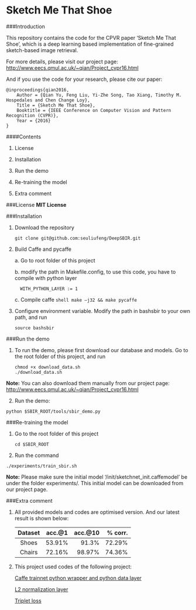 # Sketch Me That Shoe


###Introduction

This repository contains the code for the CPVR paper ‘Sketch Me That Shoe’, which is a deep learning based implementation of fine-grained sketch-based image retrieval. 

For more details, please visit our project page:
http://www.eecs.qmul.ac.uk/~qian/Project_cvpr16.html

And if you use the code for your research, please cite our paper:

	@inproceedings{qian2016,
	    Author = {Qian Yu, Feng Liu, Yi-Zhe Song, Tao Xiang, Timothy M. Hospedales and Chen Change Loy},
	    Title = {Sketch Me That Shoe},
	    Booktitle = {IEEE Conference on Computer Vision and Pattern Recognition (CVPR)},
	    Year = {2016}
	}

	
####Contents

1. License

2. Installation

3. Run the demo

4. Re-training the model

5. Extra comment

###License
**MIT License**

###Installation
1. Download the repository

	```shell
	git clone git@github.com:seuliufeng/DeepSBIR.git
	```

2. Build Caffe and pycaffe

	a. Go to root folder of this project

	b. modify the path in Makefile.config, to use this code, you have to compile with python layer
	```make
	  WITH_PYTHON_LAYER := 1
	```

	c. Compile caffe 
	```shell make –j32 && make pycaffe```

3. Configure environment variable. Modify the path in bashsbir to your own path, and run
	```shell
	source bashsbir
	```

###Run the demo

1. To run the demo, please first download our database and models. Go to the root folder of this project, and run

	``` shell
	chmod +x download_data.sh
	./download_data.sh
	```

**Note:** You can also download them manually from our project page: http://www.eecs.qmul.ac.uk/~qian/Project_cvpr16.html


2. Run the demo:

```shell
python $SBIR_ROOT/tools/sbir_demo.py
```

###Re-training the model
1. Go to the root folder of this project

	``` shell
	cd $SBIR_ROOT
	```

2. Run the command

```shell
./experiments/train_sbir.sh
```
**Note:** Please make sure the initial model ‘/init/sketchnet_init.caffemodel’ be under the folder experiments/. This initial model can be downloaded from our project page. 
	
###Extra comment
1. All provided models and codes are optimised version. And our latest result is shown below:

   | Dataset |	acc.@1	|  acc.@10 |  % corr.  |
   |:-------:|:--------:| --------:| ---------:|
   | Shoes   | 53.91%	| 91.3%	   | 72.29%    |
   | Chairs  | 72.16%	| 98.97%   | 74.36%    |

2. This project used codes of the following project:

   [Caffe trainnet python wrapper and python data layer](https://github.com/rbgirshick/fast-rcnn)

   [L2 normalization layer](https://github.com/happynear/caffe-windows)
   
   [Triplet loss](http://blog.csdn.net/tangwei2014/article/details/46812153)

